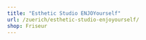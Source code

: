 ```yaml
---
title: "Esthetic Studio ENJOYourself"
url: /zuerich/esthetic-studio-enjoyourself/
shop: Friseur
---
```

